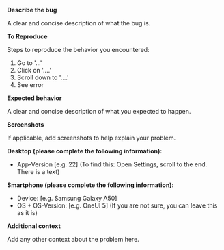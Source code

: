 **Describe the bug**

A clear and concise description of what the bug is.

**To Reproduce**

Steps to reproduce the behavior you encountered:
1. Go to '...'
2. Click on '....'
3. Scroll down to '....'
4. See error

**Expected behavior**

A clear and concise description of what you expected to happen.

**Screenshots**

If applicable, add screenshots to help explain your problem.

**Desktop (please complete the following information):**

- App-Version [e.g. 22] (To find this: Open Settings, scroll to the end. There is a text)

**Smartphone (please complete the following information):**

- Device: [e.g. Samsung Galaxy A50]
- OS + OS-Version: [e.g. OneUI 5] (If you are not sure, you can leave this as it is)

**Additional context**

Add any other context about the problem here.
